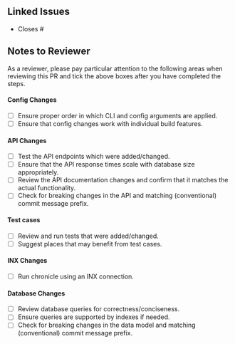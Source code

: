 ## Linked Issues

<!-- Please provide the issue number corresponding to this PR. -->

* Closes #

## Notes to Reviewer

<!--
The following are examples of particular points that you would like reviewers to pay attention to. Add or remove
items as appropriate for this PR.
-->

As a reviewer, please pay particular attention to the following areas when reviewing this PR and tick the above boxes after you have completed the steps.

#### Config Changes
* [ ] Ensure proper order in which CLI and config arguments are applied.
* [ ] Ensure that config changes work with individual build features.

#### API Changes
* [ ] Test the API endpoints which were added/changed.
* [ ] Ensure that the API response times scale with database size appropriately.
* [ ] Review the API documentation changes and confirm that it matches the actual functionality.
* [ ] Check for breaking changes in the API and matching (conventional) commit message prefix.

#### Test cases
* [ ] Review and run tests that were added/changed.
* [ ] Suggest places that may benefit from test cases.

#### INX Changes
* [ ] Run chronicle using an INX connection.

#### Database Changes
* [ ] Review database queries for correctness/conciseness.
* [ ] Ensure queries are supported by indexes if needed.
* [ ] Check for breaking changes in the data model and matching (conventional) commit message prefix.
